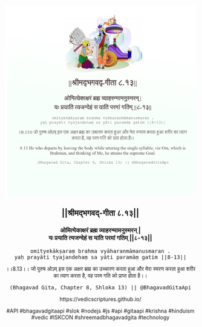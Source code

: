 <img src="../../asset/BG_8_13.png"/>
<center><h2>||श्रीमद्‍भगवद्‍-गीता ८.१३||</h2>
<h3>ओमित्येकाक्षरं ब्रह्म व्याहरन्मामनुस्मरन् |<br/>यः प्रयाति त्यजन्देहं स याति परमां गतिम् ||८-१३||</h3>
<pre>omityekākṣaraṃ brahma vyāharanmāmanusmaran .<br/>yaḥ prayāti tyajandehaṃ sa yāti paramāṃ gatim ||8-13||</pre>
<p>।।8.13।। जो पुरुष ओऽम् इस एक अक्षर ब्रह्म का उच्चारण करता हुआ और मेरा स्मरण करता हुआ शरीर का त्याग करता है, वह परम गति को प्राप्त होता है।।</p>
<pre>(Bhagavad Gita, Chapter 8, Shloka 13) || @BhagavadGitaApi</pre><p>https://vedicscriptures.github.io/</p><p>#API #bhagavadgitaapi #slok #nodejs #js #api #gitaapi #krishna #hinduism #vedic #ISKCON #shreemadbhagavadgita #technology</p></center>